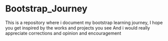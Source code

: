 # Bootstrap_Journey
This is a repository where i document my bootstrap learning journey, I hope you get inspired by the works and projects you see
And i would really appreciate corrections and opinion and encouragement
